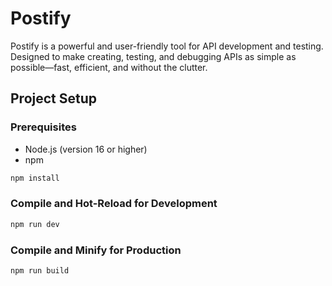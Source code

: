 # Postify

Postify is a powerful and user-friendly tool for API development and testing. Designed to make creating, testing, and debugging APIs as simple as possible—fast, efficient, and without the clutter.



## Project Setup

### Prerequisites
* Node.js (version 16 or higher)
* npm

```sh
npm install
```

### Compile and Hot-Reload for Development

```sh
npm run dev
```

### Compile and Minify for Production

```sh
npm run build
```
